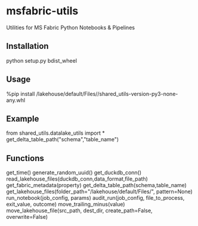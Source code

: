 # msfabric-utils
Utilities for MS Fabric Python Notebooks &amp; Pipelines

## Installation
python setup.py bdist_wheel

## Usage
%pip install /lakehouse/default/Files/<Replace with your Location>/shared_utils-version-py3-none-any.whl 

## Example
from shared_utils.datalake_utils import *
get_delta_table_path("schema","table_name")

## Functions
get_time()
generate_random_uuid()
get_duckdb_conn()
read_lakehouse_files(duckdb_conn,data_format,file_path)
get_fabric_metadata(property)
get_delta_table_path(schema,table_name)
get_lakehouse_files(folder_path="/lakehouse/default/Files/", pattern=None)
run_notebook(job_config, params)
audit_run(job_config, file_to_process, exit_value, outcome)
move_trailing_minus(value)
move_lakehouse_file(src_path, dest_dir, create_path=False, overwrite=False)
